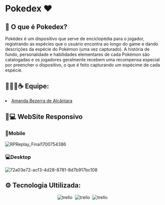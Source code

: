 # Pokedex ❤️
**<h2>📕 O que é Pokedex?</h2>**

Pokédex é um dispositivo que serve de enciclopédia para o jogador, registrando as espécies que o usuário encontra ao longo do game e dando descrições da espécie do Pokémon (uma vez capturado).
A história de fundo, personalidade e habilidades elementares de cada Pokémon são catalogadas e os jogadores geralmente recebem uma recompensa especial por preencher o dispositivo, o que é feito capturando um espécime de cada espécie.

**<h2>👩🏻‍💻☕ Equipe:</h2>**
<li>
  <a href="https://github.com/amandaalbez">Amanda Bezerra de Alcântara</a><br>
</li>

**<h2>📱💻 WebSite Responsivo</h2>**
**<h3>📱Mobile</h3>**
![RPReplay_Final1700754386](https://github.com/amandaalbez/Pokedex/assets/104281621/479ced08-6590-4881-b79a-e1e8dd29c8c9)

**<h3>💻Desktop</h3>**
![72a03e72-acf3-4d28-8781-8d7b917bc108](https://github.com/amandaalbez/Pokedex/assets/104281621/8d128285-d4d9-44c2-877a-d5e2183e03ec)

**<h2>⚙ Tecnologia Ultilizada:</h2>**
<div align="center">
  <img src="https://img.shields.io/badge/HTML-20232A?style=for-the-badge&logo=html5&logoColor=blue" title="trello" alt="trello"/>&nbsp;
  <img src="https://img.shields.io/badge/CSS-20232A?&style=for-the-badge&logo=css3&logoColor=green" title="trello" alt="trello"/>&nbsp; 
  <img src="https://img.shields.io/badge/JavaScript-20232A?style=for-the-badge&logo=javascript&logoColor=yellow" title="trello" alt="trello"/>&nbsp;
</div>
